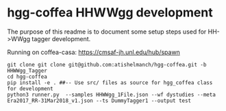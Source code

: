 # hgg-coffea HHWWgg development 

The purpose of this readme is to document some setup steps used for HH->WWgg tagger development. 

Running on coffea-casa: https://cmsaf-jh.unl.edu/hub/spawn

```
git clone git clone git@github.com:atishelmanch/hgg-coffea.git -b HHWWgg_Tagger
cd hgg-coffea
pip install -e . ##-- Use src/ files as source for hgg_coffea class for development 
python3 runner.py  --samples HHWWgg_1File.json --wf dystudies --meta Era2017_RR-31Mar2018_v1.json --ts DummyTagger1 --output test 
```

